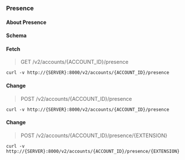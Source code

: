 ### Presence

#### About Presence

#### Schema



#### Fetch

> GET /v2/accounts/{ACCOUNT_ID}/presence

```curl
curl -v http://{SERVER}:8000/v2/accounts/{ACCOUNT_ID}/presence
```

#### Change

> POST /v2/accounts/{ACCOUNT_ID}/presence

```curl
curl -v http://{SERVER}:8000/v2/accounts/{ACCOUNT_ID}/presence
```

#### Change

> POST /v2/accounts/{ACCOUNT_ID}/presence/{EXTENSION}

```curl
curl -v http://{SERVER}:8000/v2/accounts/{ACCOUNT_ID}/presence/{EXTENSION}
```

